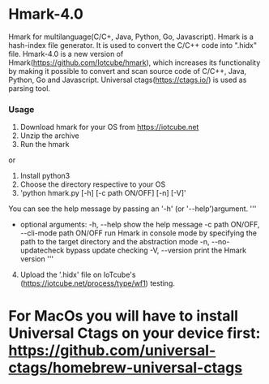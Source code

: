# Hmark-4.0
Hmark for multilanguage(C/C+, Java, Python, Go, Javascript).
Hmark is a hash-index file generator. It is used to convert the C/C++ code into ".hidx" file. 
Hmark-4.0 is a new version of Hmark(https://github.com/Iotcube/hmark), which increases its functionality by making it possible to convert and scan source code of C/C++, Java, Python, Go and Javascript. Universal ctags(https://ctags.io/) is used as parsing tool.

### Usage

1. Download hmark for your OS from https://iotcube.net
2. Unzip the archive
3. Run the hmark

or 

1. Install python3
2. Choose the directory respective to your OS
3. 'python hmark.py [-h] [-c path ON/OFF] [-n] [-V]'

You can see the help message by passing an '-h' (or '--help')argument.
'''
- optional arguments:
    -h, --help               show the help message
    -c path ON/OFF, --cli-mode path ON/OFF
                             run Hmark in console mode by specifying the path 
                             to the target directory and the abstraction mode
    -n, --no-updatecheck     bypass update checking
    -V, --version            print the Hmark version
'''
4. Upload the '.hidx' file on IoTcube's (https://iotcube.net/process/type/wf1) testing.

# For MacOs you will have to install Universal Ctags on your device first: https://github.com/universal-ctags/homebrew-universal-ctags